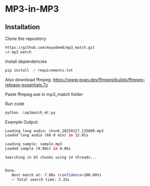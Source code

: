 # MP3-in-MP3

## Installation

Clone the repository
```bash
https://github.com/mayadem8/mp3_match.git
cd mp3_match
```

Install dependencies
```bash
pip install -r requirements.txt
```

Also download ffmpeg: https://www.gyan.dev/ffmpeg/builds/ffmpeg-release-essentials.7z

Paste ffmpeg.exe in mp3_match folder

Run code 
```bash
python .\mp3match_mt.py
```

Example Output: 
```bash
Loading long audio: chunk_20250127_135809.mp3
Loaded long audio (60.0 min) in 12.01s

Loading sample: sample.mp3
Loaded sample (9.80s) in 0.06s

Searching in 65 chunks using 14 threads...


Done.
   Best match at: 7.00s (confidence=100.00%)
   ✅ Total search time: 3.33s
```
